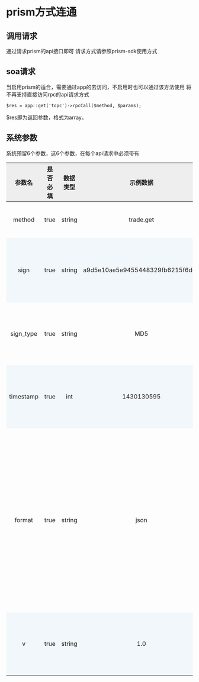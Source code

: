 # prism方式连通


## 调用请求
通过请求prism的api接口即可
请求方式请参照prism-sdk使用方式

## soa请求

当启用prism的适合，需要通过app的去访问，不启用时也可以通过该方法使用
将不再支持直接访问rpc的api请求方式
```
$res = app::get('topc')->rpcCall($method, $params);
```

$res即为返回参数，格式为array。

## 系统参数
系统预留6个参数，这6个参数，在每个api请求中必须带有
<table style="width:100%;text-align:center">
<tbody>
<tr style="background:#eee">
<th>参数名</th>
<th>是否必填</th>
<th>数据类型</th>
<th>示例数据</th>
<th>默认值</th>
<th>描述</th>
</tr>
</tbody>
<tbody>
<tr>
<td>method</td>
<td>true</td>
<td>string</td>
<td>trade.get</td>
<td></td>
<td>api的唯一标识符</td>
</tr>
<tr style="background:#f1f7fb">
<td>sign</td>
<td>true</td>
<td>string</td>
<td>a9d5e10ae5e9455448329fb6215f6dc9</td>
<td></td>
<td>签名，详细请查看签名方法</td>
</tr>
<tr>
<td>sign_type</td>
<td>true</td>
<td>string</td>
<td>MD5</td>
<td></td>
<td>签名方式，目前只支持MD5</td>
</tr>
<tr style="background:#f1f7fb">
<td>timestamp</td>
<td>true</td>
<td>int</td>
<td>1430130595</td>
<td></td>
<td>签名方式，目前只支持MD5</td>
</tr>
<tr>
<td>format</td>
<td>true</td>
<td>string</td>
<td>json</td>
<td></td>
<td>返回数据方式，目前支持json和xml方式，当本参数失效或者签名失败，返回json格式</td>
</tr>
<tr style="background:#f1f7fb">
<td>v</td>
<td>true</td>
<td>string</td>
<td>1.0</td>
<td></td>
<td>签名方式，目前只支持MD5</td>
</tr>
</tbody>
</table>


